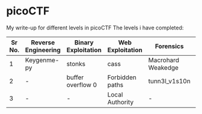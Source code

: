 # picoCTF
My write-up for different levels in picoCTF
The levels i have completed: 

|Sr No.|Reverse Engineering|Binary Exploitation|Web Exploitation|Forensics|Cryptography|
|------|------------------|-------------------|----------------|---------|------------|
|  1   |Keygenme-py|stonks |cass|Macrohard Weakedge|new caesar|
|2|-|buffer overflow 0|Forbidden paths|tunn3l_v1s10n|miniRSA|
|3|-|-|Local Authority|-|mod1/mod2|
